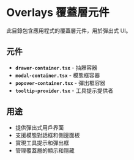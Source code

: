 # Overlays 覆蓋層元件

此目錄包含應用程式的覆蓋層元件，用於彈出式 UI。

## 元件

- **`drawer-container.tsx`** - 抽屜容器
- **`modal-container.tsx`** - 模態框容器
- **`popover-container.tsx`** - 彈出框容器
- **`tooltip-provider.tsx`** - 工具提示提供者

## 用途

- 提供彈出式用戶界面
- 支援模態對話框和側邊面板
- 實現工具提示和彈出框
- 管理覆蓋層的顯示和隱藏


